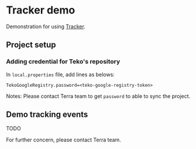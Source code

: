 # Tracker demo

Demonstration for using [Tracker](https://terra.dev.teko.vn/developer/docs/tracking/v0/overview).

## Project setup

### Adding credential for Teko's repository

In `local.properties` file, add lines as belows:

```
TekoGoogleRegistry.password=<teko-google-registry-token>
```

Notes: Please contact Terra team to get `password` to able to sync the project.

## Demo tracking events

TODO

For further concern, please contact Terra team.

